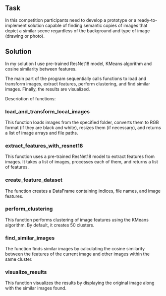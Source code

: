 ## Task
In this competition participants need to develop a prototype or a ready-to-implement solution capable of finding semantic copies of images that depict a similar scene regardless of the background and type of image (drawing or photo). 
## Solution 
In my solution I use pre-trained ResNet18 model, KMeans algorithm and cosine similarity between features.

The main part of the program sequentially calls functions to load and transform images, extract features, perform clustering, and find similar images. Finally, the results are visualized.

Descriotion of functions:
### load_and_transform_local_images 
This function loads images from the specified folder, converts them to RGB format (if they are black and white), resizes them (if necessary), and returns a list of image arrays and file paths.
### extract_features_with_resnet18
This function uses a pre-trained ResNet18 model to extract features from images. It takes a list of images, processes each of them, and returns a list of features.
### create_feature_dataset
The function creates a DataFrame containing indices, file names, and image features.
### perform_clustering
This function performs clustering of image features using the KMeans algorithm. By default, it creates 50 clusters.
### find_similar_images
The function finds similar images by calculating the cosine similarity between the features of the current image and other images within the same cluster.
### visualize_results 
This function visualizes the results by displaying the original image along with the similar images found.
